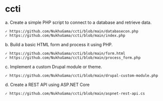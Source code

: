 ﻿# ccti
a.	Create a simple PHP script to connect to a database and retrieve data.
    
    ✓ https://github.com/NukhuGama/ccti/blob/main/databasecon.php
    ✓ https://github.com/NukhuGama/ccti/blob/main/index.php

b.	Build a basic HTML form and process it using PHP.
    
    ✓ https://github.com/NukhuGama/ccti/blob/main/form.html
    ✓ https://github.com/NukhuGama/ccti/blob/main/process_form.php

c.	Implement a custom Drupal module or theme.
    
    ✓ https://github.com/NukhuGama/ccti/blob/main/drupal-custom-module.php


d.	Create a REST API using ASP.NET Core
    
    ✓ https://github.com/NukhuGama/ccti/blob/main/aspnet-rest-api.cs 




